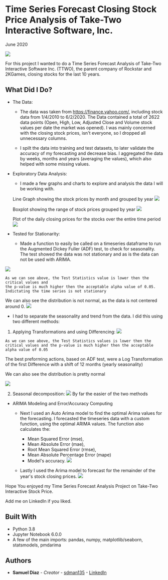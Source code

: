 # Time Series Forecast Closing Stock Price Analysis of Take-Two Interactive Software, Inc.

June 2020

![](images/T2_banner.png)


For this project I wanted to do a Time Series Forecast Analysis of Take-Two Interactive Software Inc. (TTWO), the parent company of Rockstar and 2KGames, closing stocks for the last 10 years.



## What Did I Do?


* The Data:

  - The data was taken from https://finance.yahoo.com/, including stock data from 1/4/2010 to 6/2/2020. The Data contained a total of 2622 data points (Open, High, Low, Adjusted Close and Volume stock values per date the market was opened). I was mainly concerned with the closing stock prices, isn't everyone, so I dropped all unnecessary columns.

  - I spilt the data into training and test datasets, to later validate the accuracy of my forecasting and decrease bias. I aggregated the data by weeks, months and years (averaging the values), which also helped with some missing values.

* Exploratory Data Analysis:

  -  I made a few graphs and charts to explore and analysis the data I will be working with.

  Line Graph showing the stock prices by month and grouped by year
![](images/yearly_stock.png)

  Boxplot showing the range of stock prices grouped by year
![](images/boxplot.png)

  Plot of the daily closing prices for the stocks over the entire time period
![](images/daily_stocks.png)


* Tested for Stationarity:


  - Made a function to easily be called on a timeseries dataframe to run the Augmented Dickey Fuller (ADF) test, to check for seasonality. The test showed the data was not stationary and as is the data can not be used with ARIMA.

![](images/ADF_orginal.png)

    As we can see above, the Test Statistics value is lower then the critical values and 
    the p-value is much higher then the acceptable alpha value of 0.05.
    Indictating the time series is not stationary

  We can also see the distribution is not normal, as the data is not centered around 0.
![](images/monthly_dist.png)


 - I had to separate the seasonality and trend from the data. I did this using two different methods:

  1) Applying Transformations and using Differencing:
![](images/ADF_Log_Diff.png)

    As we can see above, the Test Statistics values is lower then the critical values and the p-value is much higher then the acceptable alpha value of 0.05

  The best preforming actions, based on ADF test, were a Log Transformation of the first Difference with a shift of 12 months (yearly seasonality)

  We can also see the distribution is pretty normal

  ![](images/log_diff_dist.png)


  2) Seasonal decomposition:
![](images/seasonal_decompo.png)
  By far the easier of the two methods

* ARIMA Modeling and Error/Accuracy Computing

  - Next I used an Auto Arima model to find the optimal Arima values for the forecasting. I forecasted the timeseries data with a custom function, using the optimal ARIMA values. The function also calculates the:
    - Mean Squared Error (mse),
    - Mean Absolute Error (mae),
    - Root Mean Squared Error (rmse),
    - Mean Absolute Percentage Error (mape)
    - Model's accuracy.
![](images/forecast_base.png)

  - Lastly I used the Arima model to forecast for the remainder of the year's stock closing prices.
![](images/forecast_final.png)


Hope You enjoyed my Time Series Forecast Analysis Project on Take-Two Interactive Stock Price.

Add me on LinkedIn if you liked.

## Built With

* Python 3.8
* Jupyter Notebook 6.0.0
* A few of the main imports: pandas, numpy, matplotlib/seaborn, statsmodels, pmdarima


## Authors

* **Samuel Diaz** - *Creator* - [sdman135](https://github.com/sdman135/) - [LinkedIn](https://www.linkedin.com/in/samuel-diaz-data-scientist)
